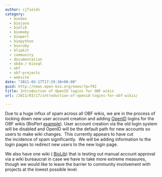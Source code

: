 ```yaml
---
author: cjfields
category:
  - biodas
  - biojava
  - biolib
  - biomoby
  - bioperl
  - biopython
  - bioruby
  - blipkit
  - community
  - documentation
  - obda-/-biosql
  - obf
  - obf-projects
  - website
date: "2011-03-17T17:29:38+00:00"
guid: http://news.open-bio.org/news/?p=792
title: Introduction of OpenID logins for OBF wikis
url: /2011/03/17/introduction-of-openid-logins-for-obf-wikis/

---
```

Due to a huge influx of spam across all OBF wikis, we are in the process of locking down new user account creation and adding [OpenID](http://openid.net/) logins for the OBF wikis (BioPerl [example](http://www.bioperl.org/w/index.php?title=Special:OpenIDLogin&returnto=Main_Page)). User account creation via the old login system will be disabled and OpenID will be the default path for new accounts so users to make wiki changes.  This currently appears to have cut the incidence of spam significantly.  We will be adding information to the login pages to redirect new users to the new login page.

We also have one wiki ( [BioLib](http://biolib.open-bio.org)) that is testing out manual account approval via a wiki bureaucrat in case we have to take more extreme measures, though we would like to leave the barrier to community involvement with projects at the lowest possible level.
